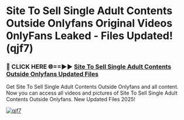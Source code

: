 # Site To Sell Single Adult Contents Outside Onlyfans Original Videos 0nlyFans Leaked - Files Updated! (qjf7)

<h3>🔴 CLICK HERE 🌐==►► <a href="https://tinyurl.com/2m67pmp6" rel="nofollow">Site To Sell Single Adult Contents Outside Onlyfans Updated Files</a></h3>

Get Site To Sell Single Adult Contents Outside Onlyfans and all content. Now you can access all videos and pictures of Site To Sell Single Adult Contents Outside Onlyfans. New Updated Files 2025!

[![qjf7](https://i.imgur.com/H4QAA4z.gif)](https://tinyurl.com/2m67pmp6)